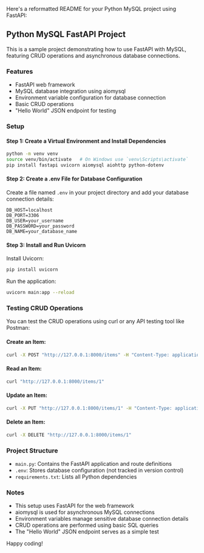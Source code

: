 Here's a reformatted README for your Python MySQL project using FastAPI:

## Python MySQL FastAPI Project

This is a sample project demonstrating how to use FastAPI with MySQL, featuring CRUD operations and asynchronous database connections.

### Features

- FastAPI web framework
- MySQL database integration using aiomysql
- Environment variable configuration for database connection
- Basic CRUD operations
- "Hello World" JSON endpoint for testing

### Setup

#### Step 1: Create a Virtual Environment and Install Dependencies

```bash
python -m venv venv
source venv/bin/activate   # On Windows use `venv\Scripts\activate`
pip install fastapi uvicorn aiomysql aiohttp python-dotenv
```

#### Step 2: Create a .env File for Database Configuration

Create a file named `.env` in your project directory and add your database connection details:

```
DB_HOST=localhost
DB_PORT=3306
DB_USER=your_username
DB_PASSWORD=your_password
DB_NAME=your_database_name
```

#### Step 3: Install and Run Uvicorn

Install Uvicorn:

```bash
pip install uvicorn
```

Run the application:

```bash
uvicorn main:app --reload
```

### Testing CRUD Operations

You can test the CRUD operations using curl or any API testing tool like Postman:

#### Create an Item:

```bash
curl -X POST "http://127.0.0.1:8000/items" -H "Content-Type: application/json" -d '{"name": "Item 1", "description": "Description 1"}'
```

#### Read an Item:

```bash
curl "http://127.0.0.1:8000/items/1"
```

#### Update an Item:

```bash
curl -X PUT "http://127.0.0.1:8000/items/1" -H "Content-Type: application/json" -d '{"id": 1, "name": "Updated Item", "description": "Updated Description"}'
```

#### Delete an Item:

```bash
curl -X DELETE "http://127.0.0.1:8000/items/1"
```

### Project Structure

- `main.py`: Contains the FastAPI application and route definitions
- `.env`: Stores database configuration (not tracked in version control)
- `requirements.txt`: Lists all Python dependencies

### Notes

- This setup uses FastAPI for the web framework
- aiomysql is used for asynchronous MySQL connections
- Environment variables manage sensitive database connection details
- CRUD operations are performed using basic SQL queries
- The "Hello World" JSON endpoint serves as a simple test

Happy coding!
